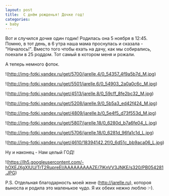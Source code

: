 ```yaml
---
layout: post
title:  С днём рожденья! Дочке год!
categories:
- baby
---
```

Вот и случился дочке один годик! Родилась она 5 ноября в 12:45. Помню, в тот день, в 6 утра наша мама проснулась и сказала - "Началось!". Вместо того чтобы ехать на дачу, как мы собирались, поехали в 25 роддом. Тот самый в котором меня и рожали.

А теперь немного фоток.

!(http://img-fotki.yandex.ru/get/5700/jarelle.4/0_54357_4f9a5b7d_M.jpg)

!(http://img-fotki.yandex.ru/get/5501/jarelle.6/0_54903_2a0a0c6c_M.jpg)

!(http://img-fotki.yandex.ru/get/4513/jarelle.8/0_59cff_8fe2bc32_M.jpg)

!(http://img-fotki.yandex.ru/get/5208/jarelle.9/0_5b5a3_ed42f424_M.jpg)

!(http://img-fotki.yandex.ru/get/4809/jarelle.b/0_5e4f5_d73f553d_M.jpg)

!(http://img-fotki.yandex.ru/get/5807/jarelle.18/0_6280d_b7a6fe04_L.jpg)

!(http://img-fotki.yandex.ru/get/5706/jarelle.18/0_6281d_96fa1c1d_L.jpg)

!(http://img-fotki.yandex.ru/get/4610/18394142.2f/0_6d51c_bb9aca06_L.jpg)

Ну и наконец - Нам целый ГОД!

!(https://lh5.googleusercontent.com/-hOXEJXgXIUU/TrT2RupreEI/AAAAAAAAAZE/7IKnVV3JNKE/s320/PB054281.JPG)

P.S. Отдельная благодарность моей жене (http://jarelle.ru), котороя выносла и родила это маленькое чудо. Я их обеих нежно люблю :-).